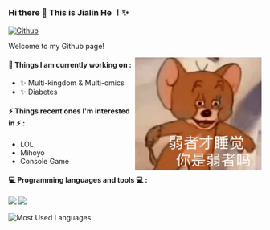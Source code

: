### Hi there 👋 This is Jialin He ！✨ 
 
[![Github](https://img.shields.io/badge/-Github-000?style=flat&logo=Github&logoColor=white)](https://github.com/JialinHe0o0)
 
Welcome to my Github page! 
 
<img align="right" alt="img" src="https://github.com/JialinHe0o0/plot/blob/main/diversity_plot/%E5%BC%B1%E8%80%85%E6%89%8D%E7%9D%A1%E8%A7%89.jpg" width="50%" height="auto" />
 
 
#### 🚀 Things I am currently working on : 
- ✨ Multi-kingdom & Multi-omics
- ✨ Diabetes
 
#### ⚡ Things recent ones I'm interested in ⚡ : 
- LOL
- Mihoyo
- Console Game

#### :computer: Programming languages and tools :computer: : 
<p>
<code><img width="10%" src="https://www.vectorlogo.zone/logos/ubuntu/ubuntu-ar21.svg"></code>
<code><img width="10%" src="https://www.vectorlogo.zone/logos/r-project/r-project-icon.svg"></code>
</p>

![Most Used Languages](https://github-readme-stats.vercel.app/api/top-langs/?username=JialinHe0o0&theme=white&layout=compact)
